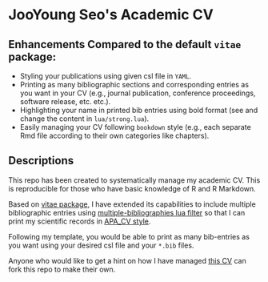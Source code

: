 
# JooYoung Seo's Academic CV

## Enhancements Compared to the default `vitae` package:

* Styling your publications using given csl file in `YAML`.
* Printing as many bibliographic sections and corresponding entries as you want in your CV (e.g., journal publication, conference proceedings, software release, etc. etc.).
* Highlighting your name in printed bib entries using bold format (see and change the content in `lua/strong.lua`).
* Easily managing your CV following `bookdown` style (e.g., each separate Rmd file according to their own categories like chapters).


## Descriptions

This repo has been created to systematically manage my academic CV. This is reproducible for those who have basic knowledge of R and R Markdown.

Based on [vitae package](https://github.com/mitchelloharawild/vitae/), I have extended its capabilities to include multiple bibliographic entries using [multiple-bibliographies lua filter](https://github.com/pandoc/lua-filters/blob/master/multiple-bibliographies/multiple-bibliographies.lua) so that I can print my scientific records in [APA_CV style](https://github.com/citation-style-language/styles/blob/master/apa-cv.csl).

Following my template, you would be able to print as many bib-entries as you want using your desired csl file and your `*.bib` files.

Anyone who would like to get a hint on how I have managed [this CV](https://jooyoungseo.github.io/jy_CV/JooYoung_Seo_CV.pdf) can fork this repo to make their own.

